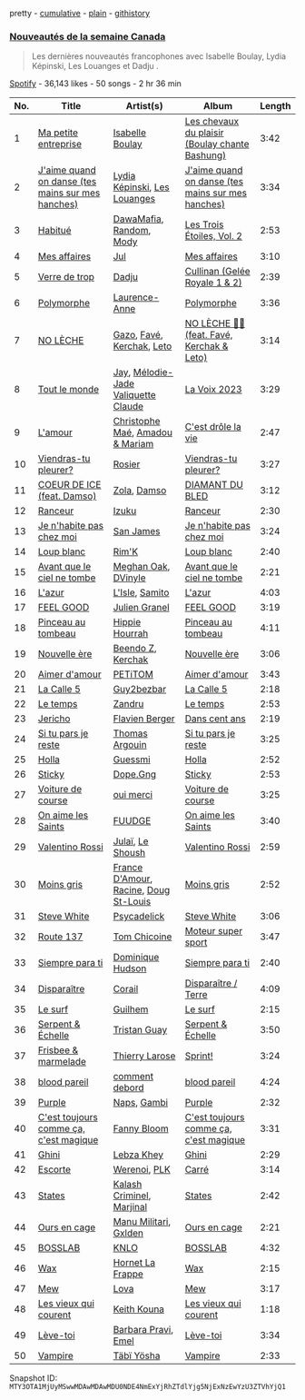 pretty - [cumulative](/playlists/cumulative/37i9dQZF1DX9SvXmR7wQty.md) - [plain](/playlists/plain/37i9dQZF1DX9SvXmR7wQty) - [githistory](https://github.githistory.xyz/mackorone/spotify-playlist-archive/blob/main/playlists/plain/37i9dQZF1DX9SvXmR7wQty)

### [Nouveautés de la semaine Canada](https://open.spotify.com/playlist/37i9dQZF1DX9SvXmR7wQty)

> Les dernières nouveautés francophones avec Isabelle Boulay, Lydia Képinski, Les Louanges et Dadju .

[Spotify](https://open.spotify.com/user/spotify) - 36,143 likes - 50 songs - 2 hr 36 min

| No. | Title | Artist(s) | Album | Length |
|---|---|---|---|---|
| 1 | [Ma petite entreprise](https://open.spotify.com/track/6EPZV6aJrOaudNPTOtAiII) | [Isabelle Boulay](https://open.spotify.com/artist/5gx3I0a3G8F4hui6GZLfQF) | [Les chevaux du plaisir \(Boulay chante Bashung\)](https://open.spotify.com/album/0mQ42DeEtBHZ33FhVzJ5sV) | 3:42 |
| 2 | [J'aime quand on danse \(tes mains sur mes hanches\)](https://open.spotify.com/track/2j1yHPxBBPfz8jgr4eSnp9) | [Lydia Képinski](https://open.spotify.com/artist/6lqpzCZWhymonpvpAVKx0C), [Les Louanges](https://open.spotify.com/artist/57GQLJX1O8guO5PVj46e6l) | [J'aime quand on danse \(tes mains sur mes hanches\)](https://open.spotify.com/album/5CN5KW3obIjkuigvnQ8SfV) | 3:34 |
| 3 | [Habitué](https://open.spotify.com/track/7xkEwqP3Re1IONk53wIryU) | [DawaMafia](https://open.spotify.com/artist/5yhoElw9gCKKsOAK1mmgHJ), [Random](https://open.spotify.com/artist/20JaTdfk3frqSwaYIf0ko8), [Mody](https://open.spotify.com/artist/6dkxSINLJmaCC2uxuM61ds) | [Les Trois Étoiles, Vol\. 2](https://open.spotify.com/album/7HkXzitPnzf2j40h3fzz9a) | 2:53 |
| 4 | [Mes affaires](https://open.spotify.com/track/5Ug50Tcin5Gc3MPDw13sKC) | [Jul](https://open.spotify.com/artist/3IW7ScrzXmPvZhB27hmfgy) | [Mes affaires](https://open.spotify.com/album/5yCcPQUL1zdTO9lcI73YwO) | 3:10 |
| 5 | [Verre de trop](https://open.spotify.com/track/3TP7rff5C07nasdDYOtVMD) | [Dadju](https://open.spotify.com/artist/4sbXXFzEWJY2zsZjelerjX) | [Cullinan \(Gelée Royale 1 & 2\)](https://open.spotify.com/album/3NPQDrbnqqcr0I0lCTcXSw) | 2:39 |
| 6 | [Polymorphe](https://open.spotify.com/track/1szVCzng0CIp1LdNVV0JfP) | [Laurence\-Anne](https://open.spotify.com/artist/0OuxZ5aNvFlurweMR8qq3B) | [Polymorphe](https://open.spotify.com/album/1Mi10Z1Hh8DAQikC7n8KYI) | 3:36 |
| 7 | [NO LÈCHE](https://open.spotify.com/track/6D1HiF2e3Z0F8FwQ5uLxwn) | [Gazo](https://open.spotify.com/artist/5gqmbbfjcikQBzPB5Hv13I), [Favé](https://open.spotify.com/artist/20JMfmzDb5cjHxEoMXXMyY), [Kerchak](https://open.spotify.com/artist/1nRbtbdYK51y71nVOxu332), [Leto](https://open.spotify.com/artist/6HCBnyTBSLdb3TFn2ayulY) | [NO LÈCHE 🚫👅 \(feat\. Favé, Kerchak & Leto\)](https://open.spotify.com/album/6HGMONyziFfUCEpMdwbzZn) | 3:14 |
| 8 | [Tout le monde](https://open.spotify.com/track/59NiurbrD7BnSkkTBRiqif) | [Jay](https://open.spotify.com/artist/4KZEdNPtF2AdijUD02qPoj), [Mélodie\-Jade Valiquette Claude](https://open.spotify.com/artist/5BDjymGQw59ZRpvMFZcAIn) | [La Voix 2023](https://open.spotify.com/album/1LtGxOzpH5yYf9jIb7JpfX) | 3:29 |
| 9 | [L'amour](https://open.spotify.com/track/67iIpALe9LicIOwMmhlraA) | [Christophe Maé](https://open.spotify.com/artist/7jgnJBnpZTiGnCF2Wvka2Z), [Amadou & Mariam](https://open.spotify.com/artist/3KH7WsR2JZQ94Ik8SyabU6) | [C'est drôle la vie](https://open.spotify.com/album/2MT10PyQwdm84H37J2nyrD) | 2:47 |
| 10 | [Viendras\-tu pleurer?](https://open.spotify.com/track/6lBb5vtkIdpJ2LxQX9NisN) | [Rosier](https://open.spotify.com/artist/2mIqD0kh2TtNDYpB4weMe1) | [Viendras\-tu pleurer?](https://open.spotify.com/album/0vi46z2QfWE6AvGApoT6tm) | 3:27 |
| 11 | [COEUR DE ICE \(feat\. Damso\)](https://open.spotify.com/track/7jbu9k6w67hWlhSinmGT3c) | [Zola](https://open.spotify.com/artist/54kCbQZaZWHnwwj9VP2hn4), [Damso](https://open.spotify.com/artist/2UwqpfQtNuhBwviIC0f2ie) | [DIAMANT DU BLED](https://open.spotify.com/album/24xKUsNCdkbXC2q473nRNO) | 3:12 |
| 12 | [Ranceur](https://open.spotify.com/track/2uxbDrFDIOLlq3GwSkZJvn) | [Izuku](https://open.spotify.com/artist/07nPO9PmOxJX3XXsCsVVW8) | [Ranceur](https://open.spotify.com/album/5CSa2WyuVissQJkQ3qI2cz) | 2:30 |
| 13 | [Je n'habite pas chez moi](https://open.spotify.com/track/7q9auzxcNfbzqRwILxqNVF) | [San James](https://open.spotify.com/artist/0hIJpbVV7O5vBBhTQ4tXiH) | [Je n'habite pas chez moi](https://open.spotify.com/album/20iT6YJYJD0d7ushv8mQHv) | 3:24 |
| 14 | [Loup blanc](https://open.spotify.com/track/7anzgkHjN83MXJrbeUyWnm) | [Rim'K](https://open.spotify.com/artist/2eh8cEKZk4VeruUrGq748D) | [Loup blanc](https://open.spotify.com/album/3t3T3b5V9jR6Ofbd9eVB0r) | 2:40 |
| 15 | [Avant que le ciel ne tombe](https://open.spotify.com/track/3MUhg6FHlv4IqDFJRFrcfn) | [Meghan Oak](https://open.spotify.com/artist/0zcVg1Jym2sknaMn46kO2k), [DVinyle](https://open.spotify.com/artist/5ozjuk4ZNYQ5OMv4SmnkyA) | [Avant que le ciel ne tombe](https://open.spotify.com/album/7e0Mmke0NiDGbDgBjTQtzF) | 2:21 |
| 16 | [L'azur](https://open.spotify.com/track/2gC3jPD7HwT0jhy9Em5g5p) | [L'Isle](https://open.spotify.com/artist/1Dha3TduO0PBC7aRD84PHP), [Samito](https://open.spotify.com/artist/2LwqwmIDSWwNV1lDjqKqCN) | [L'azur](https://open.spotify.com/album/1lIOIRiqOzfbzIXVsUfs8f) | 4:03 |
| 17 | [FEEL GOOD](https://open.spotify.com/track/4818KPM4qB4jOHL3wCx4xv) | [Julien Granel](https://open.spotify.com/artist/3VvDMiseFeokUqlLPXMh45) | [FEEL GOOD](https://open.spotify.com/album/0nUUsu6S1qzEjiTZ7ibxQF) | 3:19 |
| 18 | [Pinceau au tombeau](https://open.spotify.com/track/1JHxLQcPTc833dUUqBZMbf) | [Hippie Hourrah](https://open.spotify.com/artist/3bleTECnmOHmAXDHp057aj) | [Pinceau au tombeau](https://open.spotify.com/album/4GePFLLCkBw3IhK1n851B7) | 4:11 |
| 19 | [Nouvelle ère](https://open.spotify.com/track/5EGBzg0DuYFZFVLnG9rzjB) | [Beendo Z](https://open.spotify.com/artist/7a35Zdc78bDXJv2vYf5hSO), [Kerchak](https://open.spotify.com/artist/1nRbtbdYK51y71nVOxu332) | [Nouvelle ère](https://open.spotify.com/album/7g7Sfraq90lpgOko9oEbTt) | 3:06 |
| 20 | [Aimer d'amour](https://open.spotify.com/track/0MaQf08KMSfzFAokIBLxGW) | [PETiTOM](https://open.spotify.com/artist/6jdST36R49wOl2Xgy5TOjv) | [Aimer d'amour](https://open.spotify.com/album/0UU1EcK1t9MsHIHpjbgswf) | 3:43 |
| 21 | [La Calle 5](https://open.spotify.com/track/6VwYOe36B7rbLOzyUwxnCR) | [Guy2bezbar](https://open.spotify.com/artist/07h4CCFmlXkwx0g4PL5Uuh) | [La Calle 5](https://open.spotify.com/album/6FpjXGzEcVhvj5BxR3nhqh) | 2:18 |
| 22 | [Le temps](https://open.spotify.com/track/5HI9k4iTd7qCdsWTUsFyJT) | [Zandru](https://open.spotify.com/artist/4DvuZ3bcyE9QdQWUc9G6Hg) | [Le temps](https://open.spotify.com/album/6SiXmhg0ROfLi8kBLz2O5d) | 2:53 |
| 23 | [Jericho](https://open.spotify.com/track/0EReTW8JFj00nBZszTFivN) | [Flavien Berger](https://open.spotify.com/artist/5PyU5aVBI66v0pkCIvEJfu) | [Dans cent ans](https://open.spotify.com/album/5GbVEUDKSF372hQLZMcbUb) | 2:19 |
| 24 | [Si tu pars je reste](https://open.spotify.com/track/2pEHBU81WJxcpFyvHdNQOg) | [Thomas Argouin](https://open.spotify.com/artist/2YuO1O9h5zMxswHlFvs7b6) | [Si tu pars je reste](https://open.spotify.com/album/2DBG3qhcNRpT03Se9LAuoG) | 3:25 |
| 25 | [Holla](https://open.spotify.com/track/3xMeqBNtZ5vyjcWlnfpTb4) | [Guessmi](https://open.spotify.com/artist/1iPrqRhbEuH0BRuIv16zv2) | [Holla](https://open.spotify.com/album/5C9ivT1fN9yRG73t18040F) | 2:52 |
| 26 | [Sticky](https://open.spotify.com/track/1Iqwk6abfOJZIJcuaAvrlk) | [Dope.Gng](https://open.spotify.com/artist/3GrmxSIFXZLdfdGkk28sVE) | [Sticky](https://open.spotify.com/album/7FBWow9gcmi1fpDFiSKGWv) | 2:53 |
| 27 | [Voiture de course](https://open.spotify.com/track/5AbHwqS90lmbvhNX733j0z) | [oui merci](https://open.spotify.com/artist/6XUr1bWIBVkLmXHySucgyr) | [Voiture de course](https://open.spotify.com/album/7m2z2S45pCXwA8tzDV8pdK) | 3:25 |
| 28 | [On aime les Saints](https://open.spotify.com/track/1yHwq3JnFJ8ZEB6XlwBrJK) | [FUUDGE](https://open.spotify.com/artist/5VeX5PycbdHZmYuTqYGUbi) | [On aime les Saints](https://open.spotify.com/album/0sFluBLkJLJghzH0vBBLRI) | 3:40 |
| 29 | [Valentino Rossi](https://open.spotify.com/track/4ZzXzMW5YLWOrnrq0ARiRK) | [Julaï](https://open.spotify.com/artist/121HfPsWH7DqRtTtF5PEWn), [Le Shoush](https://open.spotify.com/artist/3pBS7ZKUIPG82BxrOVRaFH) | [Valentino Rossi](https://open.spotify.com/album/6aRUFvU5f4uIMmVD26at4I) | 2:59 |
| 30 | [Moins gris](https://open.spotify.com/track/4NtWeW8n4PMKJ1mDCXBjhM) | [France D'Amour](https://open.spotify.com/artist/5g40u1MQUx691VciJIh3jI), [Racine](https://open.spotify.com/artist/0I13lICRFvxtXPuBcfsXlt), [Doug St\-Louis](https://open.spotify.com/artist/2VMTgonmhFkFL983IgSUaX) | [Moins gris](https://open.spotify.com/album/2iOJC8M8cKBZpgC7eqwfJc) | 2:52 |
| 31 | [Steve White](https://open.spotify.com/track/0QPDpJ9y86KhptduQz48g6) | [Psycadelick](https://open.spotify.com/artist/1HqB7rrPzpiqR9OMNKfZdE) | [Steve White](https://open.spotify.com/album/7fKcmEYFZms2Skxe1QLtIz) | 3:06 |
| 32 | [Route 137](https://open.spotify.com/track/1tA9Q2oSE3gmd3uNeNPsDh) | [Tom Chicoine](https://open.spotify.com/artist/2AFmNRNeW4gaF0E0fro7QG) | [Moteur super sport](https://open.spotify.com/album/61Ducr5serAJxHZqNONiPt) | 3:47 |
| 33 | [Siempre para ti](https://open.spotify.com/track/7bvwmPJg4lWVklY9GXSTHH) | [Dominique Hudson](https://open.spotify.com/artist/5jUUxz4x0tzHtghlDNyBLa) | [Siempre para ti](https://open.spotify.com/album/362SHggD1VVg3IA1o9lmKQ) | 2:40 |
| 34 | [Disparaître](https://open.spotify.com/track/2OjVLqCJMcxgTnYXQ0UxWw) | [Corail](https://open.spotify.com/artist/6gBH7tdzTkIiWtVw8JCwzr) | [Disparaître / Terre](https://open.spotify.com/album/6qr1fqyMsZQvh2xsHErh0a) | 4:09 |
| 35 | [Le surf](https://open.spotify.com/track/1BQ40vaUclSvLE1VqdS5jq) | [Guilhem](https://open.spotify.com/artist/1rS6OZB5QSRztfduBh62I8) | [Le surf](https://open.spotify.com/album/7qDNHLtyWSqTnE1OagCo9A) | 2:15 |
| 36 | [Serpent & Échelle](https://open.spotify.com/track/2MzCbFlcQ8npw83nPFtt5Q) | [Tristan Guay](https://open.spotify.com/artist/0Bi9l2FyMlGmNQ4xKUcJYU) | [Serpent & Échelle](https://open.spotify.com/album/0c3NiMb6feLMn96pHhPxwX) | 3:50 |
| 37 | [Frisbee & marmelade](https://open.spotify.com/track/5TnZyC8Nf9JHCG1xhTijol) | [Thierry Larose](https://open.spotify.com/artist/3yg2vJlvkadhe8wLeLlzxt) | [Sprint!](https://open.spotify.com/album/5xJzH5mAstzasA183cAEEq) | 3:24 |
| 38 | [blood pareil](https://open.spotify.com/track/3hoN17LR9d4dGNChOggCWU) | [comment debord](https://open.spotify.com/artist/6C16UJJjE6FE2VwenTrElQ) | [blood pareil](https://open.spotify.com/album/0dqVqqzi4fmWSheOnGv7js) | 4:24 |
| 39 | [Purple](https://open.spotify.com/track/6cjKcGijI1g8cdpiObqcUM) | [Naps](https://open.spotify.com/artist/6W5uA6CNMf3hd2j4a2XWCx), [Gambi](https://open.spotify.com/artist/1lB3I3SI30v2ZOpR4XQqzJ) | [Purple](https://open.spotify.com/album/1q7QjtB2xmOY40BkS4dVj4) | 2:32 |
| 40 | [C'est toujours comme ça, c'est magique](https://open.spotify.com/track/7FkeC7l5xZop0d8y492sLE) | [Fanny Bloom](https://open.spotify.com/artist/5WjAa6SM7JS2zr4HfSPsII) | [C'est toujours comme ça, c'est magique](https://open.spotify.com/album/2oP38vH7xEhdyso9jLHXyo) | 3:31 |
| 41 | [Ghini](https://open.spotify.com/track/00FJ5yEF2dIPNfU1HsYrc7) | [Lebza Khey](https://open.spotify.com/artist/6oW3oCa9th1gUBNkI1LnGA) | [Ghini](https://open.spotify.com/album/5OXJX7joS4bXunacsHcTTu) | 2:29 |
| 42 | [Escorte](https://open.spotify.com/track/41owO9tpVFmNAZ4IEpM2iK) | [Werenoi](https://open.spotify.com/artist/3YBJLs7RqR0aPGBgU27nDh), [PLK](https://open.spotify.com/artist/3DCWeG2J1fZeu0Oe6i5Q6m) | [Carré](https://open.spotify.com/album/2oTwdgQB5duCr067NgoEOP) | 3:14 |
| 43 | [States](https://open.spotify.com/track/1Za2UeFuVKYJG8Zr2cIRsd) | [Kalash Criminel](https://open.spotify.com/artist/6ytOHdKh4xt4YvF7tz8Zcv), [Marjinal](https://open.spotify.com/artist/2kw3kVYH86s8K0O4Pebofm) | [States](https://open.spotify.com/album/5Xdk5eLu2fKSbTiZhKcqql) | 2:42 |
| 44 | [Ours en cage](https://open.spotify.com/track/2UygN6kuMAaDHFXGywnB4Q) | [Manu Militari](https://open.spotify.com/artist/5hCqDsqqIaYbJhWoZ0JhaE), [Gxlden](https://open.spotify.com/artist/7B8bcVe9PQZSS633ZQa9qo) | [Ours en cage](https://open.spotify.com/album/2NbGxEzsahYMFpnp95IPCt) | 2:21 |
| 45 | [BOSSLAB](https://open.spotify.com/track/3slmbjKKWuyQUKHzbZPbEc) | [KNLO](https://open.spotify.com/artist/56zW5cgHbn3F88lDBF6wAV) | [BOSSLAB](https://open.spotify.com/album/6OOu5f0k8Fa4bwSPjMm2oQ) | 4:32 |
| 46 | [Wax](https://open.spotify.com/track/6Na4nQENJVStIYlUcUMqpH) | [Hornet La Frappe](https://open.spotify.com/artist/1kwzW1IszUiq4Gs9BFesvW) | [Wax](https://open.spotify.com/album/3nETxManjw4q4SpYDOlrar) | 2:15 |
| 47 | [Mew](https://open.spotify.com/track/0XyFWTz62YHIppuJHsdCXS) | [Lova](https://open.spotify.com/artist/3AaQmXxkr6SJLELOEIeSh2) | [Mew](https://open.spotify.com/album/7z4jZcsp7l9U6j5Q5ydhrW) | 3:17 |
| 48 | [Les vieux qui courent](https://open.spotify.com/track/3K9PkRwgoAHJ8x4lEIJkNU) | [Keith Kouna](https://open.spotify.com/artist/5jVzu02JTqYPuzeNH7voWK) | [Les vieux qui courent](https://open.spotify.com/album/2ccZ5q2DOdxGxger6m230y) | 1:18 |
| 49 | [Lève\-toi](https://open.spotify.com/track/5YgSiBZIZIpARpzzISiWsb) | [Barbara Pravi](https://open.spotify.com/artist/3L4wiBOSDLkJ18OISXZDA8), [Emel](https://open.spotify.com/artist/06MtOym27ALcfdtVOsRcaA) | [Lève\-toi](https://open.spotify.com/album/0e9MeZE0DvKs2FYHJsWGAL) | 3:34 |
| 50 | [Vampire](https://open.spotify.com/track/7Iy3isMoMHYsKPtUZdXWE6) | [Täbï Yösha](https://open.spotify.com/artist/7mFQZ0JDq4jMjWXGyaU8EO) | [Vampire](https://open.spotify.com/album/1Ps1zKHpyr3X35EuxXTLXE) | 2:33 |

Snapshot ID: `MTY3OTA1MjUyMSwwMDAwMDAwMDU0NDE4NmExYjRhZTdlYjg5NjExNzEwYzU3ZTVhYjQ1`
